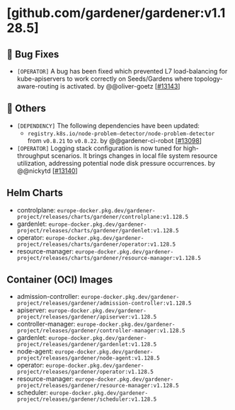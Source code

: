 # [github.com/gardener/gardener:v1.128.5]

## 🐛 Bug Fixes
- `[OPERATOR]` A bug has been fixed which prevented L7 load-balancing for kube-apiservers to work correctly on Seeds/Gardens where topology-aware-routing is activated. by @@oliver-goetz [[#13143](https://github.com/gardener/gardener/pull/13143)]

## 🏃 Others
- `[DEPENDENCY]` The following dependencies have been updated:  
  - `registry.k8s.io/node-problem-detector/node-problem-detector` from `v0.8.21` to `v0.8.22`. by @@gardener-ci-robot [[#13098](https://github.com/gardener/gardener/pull/13098)]
- `[OPERATOR]` Logging stack configuration is now tuned for high-throughput scenarios. It brings changes in local file system resource utilization, addressing potential node disk pressure occurrences. by @@nickytd [[#13140](https://github.com/gardener/gardener/pull/13140)]

## Helm Charts
- controlplane: `europe-docker.pkg.dev/gardener-project/releases/charts/gardener/controlplane:v1.128.5`
- gardenlet: `europe-docker.pkg.dev/gardener-project/releases/charts/gardener/gardenlet:v1.128.5`
- operator: `europe-docker.pkg.dev/gardener-project/releases/charts/gardener/operator:v1.128.5`
- resource-manager: `europe-docker.pkg.dev/gardener-project/releases/charts/gardener/resource-manager:v1.128.5`
## Container (OCI) Images
- admission-controller: `europe-docker.pkg.dev/gardener-project/releases/gardener/admission-controller:v1.128.5`
- apiserver: `europe-docker.pkg.dev/gardener-project/releases/gardener/apiserver:v1.128.5`
- controller-manager: `europe-docker.pkg.dev/gardener-project/releases/gardener/controller-manager:v1.128.5`
- gardenlet: `europe-docker.pkg.dev/gardener-project/releases/gardener/gardenlet:v1.128.5`
- node-agent: `europe-docker.pkg.dev/gardener-project/releases/gardener/node-agent:v1.128.5`
- operator: `europe-docker.pkg.dev/gardener-project/releases/gardener/operator:v1.128.5`
- resource-manager: `europe-docker.pkg.dev/gardener-project/releases/gardener/resource-manager:v1.128.5`
- scheduler: `europe-docker.pkg.dev/gardener-project/releases/gardener/scheduler:v1.128.5`
